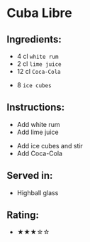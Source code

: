 # Cuba Libre

## Ingredients:
- 4 cl `white rum`
- 2 cl `lime juice` <!-- - 4 `lime wedges` --> <!-- - 0.5 `lime` -->  <!-- - 1/2 `lime` -->
- 12 cl `Coca-Cola`
<!-- - 2 dashes `Angostura Aromatic Bitters` -->
- 8 `ice cubes`

## Instructions:
<!-- - Cut off the ends of the lime and slice it lengthwise -->
<!-- - Cut away the pith and slice each half in quarters -->
<!-- - Muddle the lime to extract the juice -->
<!-- - Muddle the lime to extract the juice and release the flavors -->
- Add white rum
- Add lime juice <!-- - Add squeezed lime wedges -->
<!-- - Add Angostura Aromatic Bitters -->
- Add ice cubes and stir
- Add Coca-Cola

## Served in:
- Highball glass

## Rating:
- ★★★☆☆